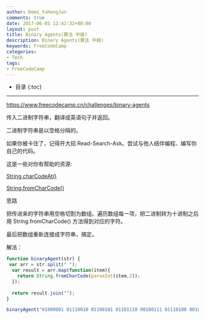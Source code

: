 ```yaml
---
author: Demi_YuHongJun
comments: true
date: 2017-06-05 12:42:32+00:00
layout: post
title: Binary Agents(算法 中级)
description: Binary Agents(算法 中级)
keywords: FreeCodeCamp
categories:
- Tech
tags:
- FreeCodeCamp
---
```

* 目录
{:toc}
---

https://www.freecodecamp.cn/challenges/binary-agents

传入二进制字符串，翻译成英语句子并返回。

二进制字符串是以空格分隔的。

如果你被卡住了，记得开大招 Read-Search-Ask。尝试与他人结伴编程、编写你自己的代码。

这是一些对你有帮助的资源:

[String.charCodeAt()](https://developer.mozilla.org/zh-CN/docs/Web/JavaScript/Reference/Global_Objects/String/charCodeAt)

[String.fromCharCode()](https://developer.mozilla.org/zh-CN/docs/Web/JavaScript/Reference/Global_Objects/String/fromCharCode)

思路

把传进来的字符串用空格切割为数组。遍历数组每一项，把二进制转为十进制之后用 String.fromCharCode() 方法得到对应的字符。

最后把数组重新连接成字符串，搞定。

解法：
```javascript
function binaryAgent(str) {
 var arr = str.split(" ");
  var result = arr.map(function(item){
    return String.fromCharCode(parseInt(item,2));
  });
  
  return result.join("");
}

binaryAgent("01000001 01110010 01100101 01101110 00100111 01110100 00100000 01100010 01101111 01101110 01100110 01101001 01110010 01100101 01110011 00100000 01100110 01110101 01101110 00100001 00111111");

```
